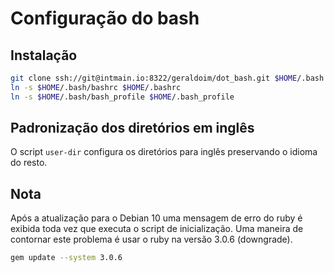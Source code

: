 [//]: <> (Documentação gerada com intmain_docmd)
# Configuração do bash

## Instalação

```bash
git clone ssh://git@intmain.io:8322/geraldoim/dot_bash.git $HOME/.bash
ln -s $HOME/.bash/bashrc $HOME/.bashrc
ln -s $HOME/.bash/bash_profile $HOME/.bash_profile
```

## Padronização dos diretórios em inglês

O script `user-dir` configura os diretórios para inglês preservando o idioma do resto.

## Nota

Após a atualização para o Debian 10 uma mensagem de erro do ruby é exibida toda
vez que executa o script de inicialização. Uma maneira de contornar este
problema é usar o ruby na versão 3.0.6 (downgrade).

```bash
gem update --system 3.0.6
```
